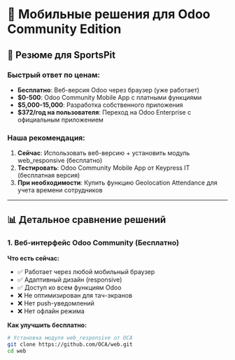 # 📱 Мобильные решения для Odoo Community Edition

## 🎯 Резюме для SportsPit

### Быстрый ответ по ценам:
- **Бесплатно**: Веб-версия Odoo через браузер (уже работает)
- **$0-500**: Odoo Community Mobile App с платными функциями
- **$5,000-15,000**: Разработка собственного приложения
- **$372/год на пользователя**: Переход на Odoo Enterprise с официальным приложением

### Наша рекомендация:
1. **Сейчас**: Использовать веб-версию + установить модуль web_responsive (бесплатно)
2. **Тестировать**: Odoo Community Mobile App от Keypress IT (бесплатная версия)
3. **При необходимости**: Купить функцию Geolocation Attendance для учета времени сотрудников

---

## 📊 Детальное сравнение решений

### 1. Веб-интерфейс Odoo Community (Бесплатно)
**Что есть сейчас:**
- ✅ Работает через любой мобильный браузер
- ✅ Адаптивный дизайн (responsive)
- ✅ Доступ ко всем функциям Odoo
- ❌ Не оптимизирован для тач-экранов
- ❌ Нет push-уведомлений
- ❌ Нет офлайн режима

**Как улучшить бесплатно:**
```bash
# Установка модуля web_responsive от OCA
git clone https://github.com/OCA/web.git
cd web